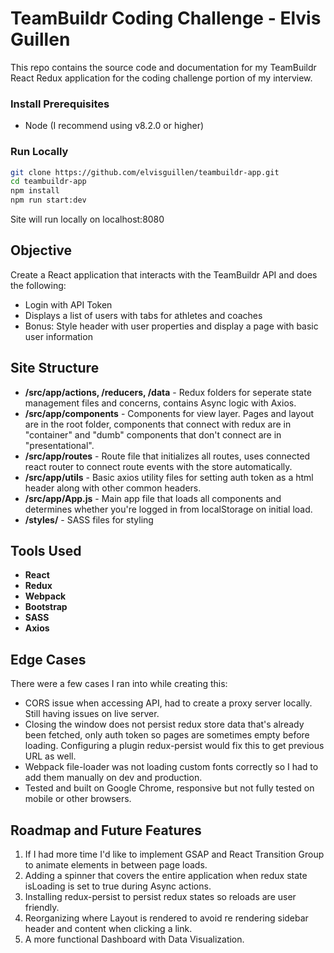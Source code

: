 # TeamBuildr Coding Challenge - Elvis Guillen

This repo contains the source code and documentation for my TeamBuildr React Redux application for the coding challenge portion of my interview.

### Install Prerequisites

* Node (I recommend using v8.2.0 or higher)

### Run Locally

```sh
git clone https://github.com/elvisguillen/teambuildr-app.git
cd teambuildr-app
npm install
npm run start:dev
```

Site will run locally on localhost:8080

## Objective

Create a React application that interacts with the TeamBuildr API and does the following:
- Login with API Token
- Displays a list of users with tabs for athletes and coaches
- Bonus: Style header with user properties and display a page with basic user information

## Site Structure

- **/src/app/actions, /reducers, /data** - Redux folders for seperate state management files and concerns, contains Async logic with Axios.
- **/src/app/components** - Components for view layer. Pages and layout are in the root folder, components that connect with redux are in "container" and "dumb" components that don't connect are in "presentational".
- **/src/app/routes** - Route file that initializes all routes, uses connected react router to connect route events with the store automatically.
- **/src/app/utils** - Basic axios utility files for setting auth token as a html header along with other common headers.
- **/src/app/App.js** - Main app file that loads all components and determines whether you're logged in from localStorage on initial load.
- **/styles/** - SASS files for styling

## Tools Used

- **React**
- **Redux** 
- **Webpack**
- **Bootstrap**
- **SASS** 
- **Axios**

## Edge Cases

There were a few cases I ran into while creating this:

- CORS issue when accessing API, had to create a proxy server locally. Still having issues on live server.
- Closing the window does not persist redux store data that's already been fetched, only auth token so pages are sometimes empty before loading.  Configuring a plugin redux-persist would fix this to get previous URL as well.
- Webpack file-loader was not loading custom fonts correctly so I had to add them manually on dev and production.
- Tested and built on Google Chrome, responsive but not fully tested on mobile or other browsers.


## Roadmap and Future Features

1. If I had more time I'd like to implement GSAP and React Transition Group to animate elements in between page loads.
2. Adding a spinner that covers the entire application when redux state isLoading is set to true during Async actions.
3. Installing redux-persist to persist redux states so reloads are user friendly.
4. Reorganizing where Layout is rendered to avoid re rendering sidebar header and content when clicking a link.
5. A more functional Dashboard with Data Visualization.